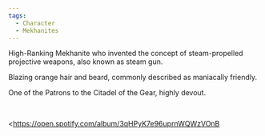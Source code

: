 ```yaml
---
tags:
  - Character
  - Mekhanites
---
```



High-Ranking Mekhanite who invented the concept of steam-propelled projective weapons, also known as steam gun.

Blazing orange hair and beard, commonly described as maniacally friendly. 

One of the Patrons to the Citadel of the Gear, highly devout. 

 

<https://open.spotify.com/album/3qHPyK7e96uprnWQWzVOnB
